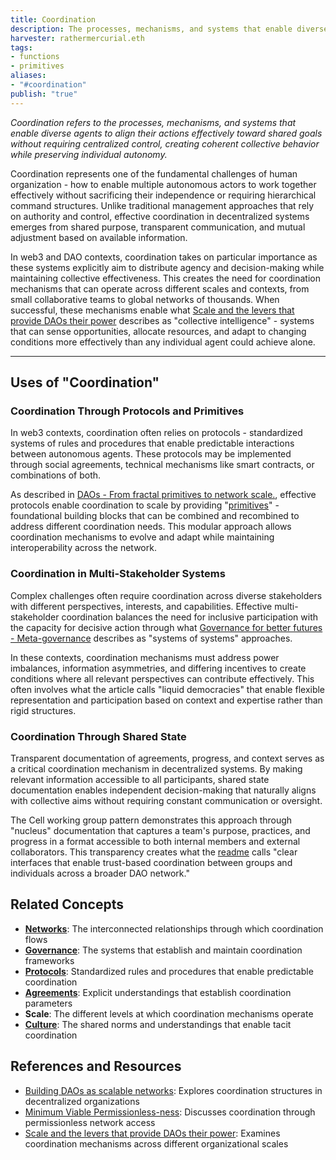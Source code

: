 ```yaml
---
title: Coordination 
description: The processes, mechanisms, and systems that enable diverse agents to align their actions effectively toward shared goals without requiring centralized control
harvester: rathermercurial.eth 
tags:
- functions
- primitives 
aliases:
- "#coordination"
publish: "true"
---
```


_Coordination refers to the processes, mechanisms, and systems that enable diverse agents to align their actions effectively toward shared goals without requiring centralized control, creating coherent collective behavior while preserving individual autonomy._

Coordination represents one of the fundamental challenges of human organization - how to enable multiple autonomous actors to work together effectively without sacrificing their independence or requiring hierarchical command structures. Unlike traditional management approaches that rely on authority and control, effective coordination in decentralized systems emerges from shared purpose, transparent communication, and mutual adjustment based on available information.

In web3 and DAO contexts, coordination takes on particular importance as these systems explicitly aim to distribute agency and decision-making while maintaining collective effectiveness. This creates the need for coordination mechanisms that can operate across different scales and contexts, from small collaborative teams to global networks of thousands. When successful, these mechanisms enable what [Scale and the levers that provide DAOs their power](artifacts/articles/network-evolution%201/Scale%20and%20the%20levers%20that%20provide%20DAOs%20their%20power.md) describes as "collective intelligence" - systems that can sense opportunities, allocate resources, and adapt to changing conditions more effectively than any individual agent could achieve alone.

---

## Uses of "Coordination"

### Coordination Through Protocols and Primitives

In web3 contexts, coordination often relies on protocols - standardized systems of rules and procedures that enable predictable interactions between autonomous agents. These protocols may be implemented through social agreements, technical mechanisms like smart contracts, or combinations of both.

As described in [DAOs - From fractal primitives to network scale.](artifacts/articles/network-evolution%201/DAOs%20-%20From%20fractal%20primitives%20to%20network%20scale..md), effective protocols enable coordination to scale by providing "[primitives](tags/primitives.md)" - foundational building blocks that can be combined and recombined to address different coordination needs. This modular approach allows coordination mechanisms to evolve and adapt while maintaining interoperability across the network.

### Coordination in Multi-Stakeholder Systems

Complex challenges often require coordination across diverse stakeholders with different perspectives, interests, and capabilities. Effective multi-stakeholder coordination balances the need for inclusive participation with the capacity for decisive action through what [Governance for better futures - Meta-governance](artifacts/articles/governance-for-better-futures%201/Governance%20for%20better%20futures%20-%20Meta-governance.md) describes as "systems of systems" approaches.

In these contexts, coordination mechanisms must address power imbalances, information asymmetries, and differing incentives to create conditions where all relevant perspectives can contribute effectively. This often involves what the article calls "liquid democracies" that enable flexible representation and participation based on context and expertise rather than rigid structures.

### Coordination Through Shared State

Transparent documentation of agreements, progress, and context serves as a critical coordination mechanism in decentralized systems. By making relevant information accessible to all participants, shared state documentation enables independent decision-making that naturally aligns with collective aims without requiring constant communication or oversight.

The Cell working group pattern demonstrates this approach through "nucleus" documentation that captures a team's purpose, practices, and progress in a format accessible to both internal members and external collaborators. This transparency creates what the [readme](notes/dao-primitives/framework/readme.md) calls "clear interfaces that enable trust-based coordination between groups and individuals across a broader DAO network."

## Related Concepts

- **[Networks](tags/networks.md)**: The interconnected relationships through which coordination flows
- **[Governance](tags/governance.md)**: The systems that establish and maintain coordination frameworks
- **[Protocols](tags/protocols.md)**: Standardized rules and procedures that enable predictable coordination
- **[Agreements](tags/agreements.md)**: Explicit understandings that establish coordination parameters
- **Scale**: The different levels at which coordination mechanisms operate
- **[Culture](tags/culture.md)**: The shared norms and understandings that enable tacit coordination

## References and Resources

- [Building DAOs as scalable networks](artifacts/articles/network-evolution%201/Building%20DAOs%20as%20scalable%20networks.md): Explores coordination structures in decentralized organizations
- [Minimum Viable Permissionless-ness](artifacts/articles/network-evolution%201/Minimum%20Viable%20Permissionless-ness.md): Discusses coordination through permissionless network access
- [Scale and the levers that provide DAOs their power](artifacts/articles/network-evolution%201/Scale%20and%20the%20levers%20that%20provide%20DAOs%20their%20power.md): Examines coordination mechanisms across different organizational scales